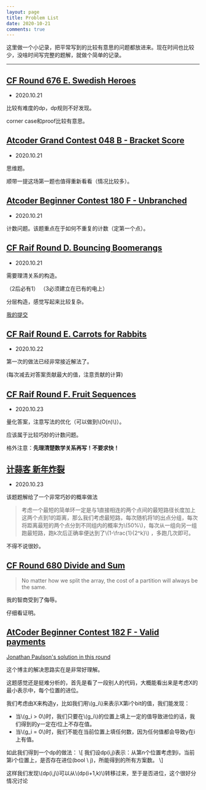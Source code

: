 ```yaml
---
layout: page
title: Problem List
date: 2020-10-21
comments: true
---
```




这里做一个小记录，把平常写到的比较有意思的问题都放进来。现在时间也比较少，没啥时间写完整的题解，就做个简单的记录。

---

## [CF Round 676 E. Swedish Heroes](https://codeforces.com/contest/1421/problem/E)

- 2020.10.21

比较有难度的dp，dp规则不好发现。

corner case和proof比较有意思。

## [Atcoder Grand Contest 048 B - Bracket Score](https://atcoder.jp/contests/agc048/tasks/agc048_b)

- 2020.10.21

思维题。

顺带一提这场第一题也值得重新看看（情况比较多）。

## [Atcoder Beginner Contest 180 F - Unbranched](https://atcoder.jp/contests/abc180/tasks/abc180_f)

- 2020.10.21

计数问题。该题重点在于如何不重复的计数（定第一个点）。

## [CF Raif Round D. Bouncing Boomerangs](https://codeforces.com/contest/1428/problem/D)

- 2020.10.21

需要理清关系的构造。

（2后必有1）
（3必须建立在已有的电上）

分层构造，感觉写起来比较复杂。

[我的提交](https://codeforces.com/contest/1428/submission/96224830)

## [CF Raif Round E. Carrots for Rabbits](https://codeforces.com/contest/1428/problem/E)

- 2020.10.22

第一次的做法已经非常接近解法了。

(每次减去对答案贡献最大的值，注意贡献的计算)

## [CF Raif Round F. Fruit Sequences](https://codeforces.com/contest/1428/problem/F)

- 2020.10.23

量化答案，注意写法的优化（可以做到\\(O(n)\\)）。

应该属于比较巧妙的计数问题。

格外注意：**先理清楚数学关系再写！不要求快！**

## [计蒜客 新年炸裂](https://nanti.jisuanke.com/t/T3253)

- 2020.10.23

该题题解给了一个非常巧妙的概率做法

> 考虑一个最短的简单环一定是与1直接相连的两个点间的最短路径长度加上这两个点到1的距离，那么我们考虑最短路，每次随机将1的出点分组，每次将距离最短的两个点分到不同组内的概率为\\(50\%\\)，每次从一组向另一组跑最短路，跑k次后正确率便达到了\\(1-\frac{1}{2^k}\\) ，多跑几次即可。

不得不说很妙。


## [CF Round 680 Divide and Sum](http://codeforces.com/contest/1445/problem/D)

> No matter how we split the array, the cost of a partition will always be the same.

我的智商受到了侮辱。

仔细看证明。

## [AtCoder Beginner Contest 182 F - Valid payments](https://atcoder.jp/contests/abc182/tasks/abc182_f)

[Jonathan Paulson's solution in this round](https://www.youtube.com/watch?reload=9&v=VsUvBvgeb9Y&feature=youtu.be)

这个博主的解决思路实在是非常好理解。

这题感觉还是挺难分析的，首先是看了一段别人的代码，大概能看出来是考虑X的最小表示中，每个位置的进位。

我们考虑由X来构造y，比如我们用\\(g_i\\)来表示X第i个bit的值，我们能发现：

- 当\\(g_i > 0\\)时，我们只要在\\(g_i\\)的位置上填上一定的值导致进位的话，我们得到的y一定在i位上不存在值。
- 当\\(g_i = 0\\)时，我们不能在当前位置上填任何数，因为任何值都会导致y在i上有值。

如此我们得到一个dp的做法：
\\[
    我们设dp(i,j)表示：从第n个位置考虑到i，当前第i个位置上，是否存在进位(bool \ j)，所能得到的所有方案数。
\\]

这样我们发现\\(dp(i,j\\)可以从\\(dp(i+1,k)\\)转移过来，至于是否进位，这个很好分情况讨论